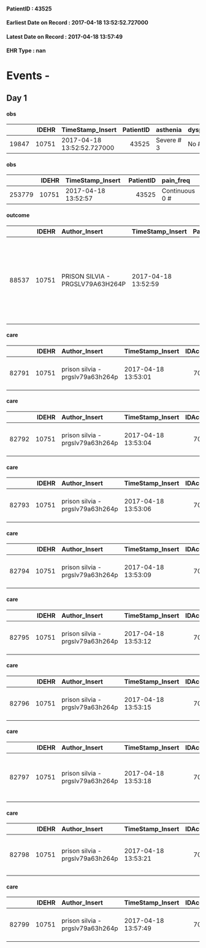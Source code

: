 
#### PatientID : 43525
#### Earliest Date on Record : 2017-04-18 13:52:52.727000
#### Latest Date on Record : 2017-04-18 13:57:49
#### EHR Type : nan

# Events - 

## Day 1

#### obs
|       |   IDEHR | TimeStamp_Insert           |   PatientID | asthenia   | dyspnoea   | body_temp   | agitation_behavior_freq   | cognitive_state       |
|------:|--------:|:---------------------------|------------:|:-----------|:-----------|:------------|:--------------------------|:----------------------|
| 19847 |   10751 | 2017-04-18 13:52:52.727000 |       43525 | Severe # 3 | No # 0     | Fever # 1   | quiet # 0                 | confused at times 0 # |

#### obs
|        |   IDEHR | TimeStamp_Insert    |   PatientID | pain_freq      |
|-------:|--------:|:--------------------|------------:|:---------------|
| 253779 |   10751 | 2017-04-18 13:52:57 |       43525 | Continuous 0 # |

#### outcome
|       |   IDEHR | Author_Insert                    | TimeStamp_Insert    |   PatientID |   IDDigitalSignDocument |   IDPAI_VIDAS | opt_problem                                                            |   opt_problem_num | opt_obiettivo                                               |   opt_obiettivo_num | opt_stato_problema   |   opt_stato_problema_num | opt_interventi                                                                                                          |   opt_interventi_num |
|------:|--------:|:---------------------------------|:--------------------|------------:|------------------------:|--------------:|:-----------------------------------------------------------------------|------------------:|:------------------------------------------------------------|--------------------:|:---------------------|-------------------------:|:------------------------------------------------------------------------------------------------------------------------|---------------------:|
| 88537 |   10751 | PRISON SILVIA - PRGSLV79A63H264P | 2017-04-18 13:52:59 |       43525 |                  722154 |         90770 | Alteration of comfort associated with chronic pain and / or acute # 29 |                 2 | The patient riferir√ † ¬ † a satisfactory pain control # 56 |                   1 | Open Problem # 1     |                        1 | Counseling - Sharing with the caregiver the therapeutic path # 445; Implementing the PAI - Therapeutic adjustment # 441 |                    2 |

#### care
|       |   IDEHR | Author_Insert                    | TimeStamp_Insert    |   IDAccess | EHRType   |   PatientID |   IDTERAPIE_OUTPAT_VIDAS |   ds_dose | opt_via_di_somm   | ds_ora   | dt_data_inizio      |   opt_pregressa |   opt_somm_terapia |   opt_estemporanea |   opt_termina |   opt_somm_in_pompa | opt_farmaco                             |
|------:|--------:|:---------------------------------|:--------------------|-----------:|:----------|------------:|-------------------------:|----------:|:------------------|:---------|:--------------------|----------------:|-------------------:|-------------------:|--------------:|--------------------:|:----------------------------------------|
| 82791 |   10751 | prison silvia - prgslv79a63h264p | 2017-04-18 13:53:01 |      70899 | amb       |       43525 |                    60415 |         1 | oral # 0 = 0      | 09 # 9   | 2017-04-18 00:00:00 |               0 |                  0 |                  0 |             0 |                   0 | furosemide (25 mg lasix tablets) # 1223 |

#### care
|       |   IDEHR | Author_Insert                    | TimeStamp_Insert    |   IDAccess | EHRType   |   PatientID |   IDTERAPIE_OUTPAT_VIDAS |   ds_dose | opt_via_di_somm   | ds_ora   | dt_data_inizio      |   opt_pregressa |   opt_somm_terapia |   opt_estemporanea |   opt_termina |   opt_somm_in_pompa | opt_farmaco                          |
|------:|--------:|:---------------------------------|:--------------------|-----------:|:----------|------------:|-------------------------:|----------:|:------------------|:---------|:--------------------|----------------:|-------------------:|-------------------:|--------------:|--------------------:|:-------------------------------------|
| 82792 |   10751 | prison silvia - prgslv79a63h264p | 2017-04-18 13:53:04 |      70899 | amb       |       43525 |                    60416 |         1 | oral # 0 = 0      | 09 # 9   | 2017-04-18 00:00:00 |               0 |                  0 |                  0 |             0 |                   0 | pregabalin (lyrica 25 mg cps) # 1771 |

#### care
|       |   IDEHR | Author_Insert                    | TimeStamp_Insert    |   IDAccess | EHRType   |   PatientID |   IDTERAPIE_OUTPAT_VIDAS |   ds_dose | opt_via_di_somm   | ds_ora   | dt_data_inizio      |   opt_pregressa |   opt_somm_terapia |   opt_estemporanea |   opt_termina |   opt_somm_in_pompa | opt_farmaco                                         |
|------:|--------:|:---------------------------------|:--------------------|-----------:|:----------|------------:|-------------------------:|----------:|:------------------|:---------|:--------------------|----------------:|-------------------:|-------------------:|--------------:|--------------------:|:----------------------------------------------------|
| 82793 |   10751 | prison silvia - prgslv79a63h264p | 2017-04-18 13:53:06 |      70899 | amb       |       43525 |                    60417 |         1 | oral # 0 = 0      | 12 # 12  | 2017-04-18 00:00:00 |               0 |                  0 |                  0 |             0 |                   0 | acetylsalicylic acid (160 mg cardirene bust) # 1151 |

#### care
|       |   IDEHR | Author_Insert                    | TimeStamp_Insert    |   IDAccess | EHRType   |   PatientID |   IDTERAPIE_OUTPAT_VIDAS | ds_dose     | opt_via_di_somm   | ds_ora                | dt_data_inizio      |   opt_pregressa |   opt_somm_terapia |   opt_estemporanea |   opt_termina |   opt_somm_in_pompa | opt_farmaco                                    |
|------:|--------:|:---------------------------------|:--------------------|-----------:|:----------|------------:|-------------------------:|:------------|:------------------|:----------------------|:--------------------|----------------:|-------------------:|-------------------:|--------------:|--------------------:|:-----------------------------------------------|
| 82794 |   10751 | prison silvia - prgslv79a63h264p | 2017-04-18 13:53:09 |      70899 | amb       |       43525 |                    60418 | 15-20 drops | oral # 0 = 0      | 22 # 22; # 24 in need | 2017-04-18 00:00:00 |               0 |                  0 |                  0 |             0 |                   0 | bromazepam (lexotan gtt os 2.5 mg / ml) # 1869 |

#### care
|       |   IDEHR | Author_Insert                    | TimeStamp_Insert    |   IDAccess | EHRType   |   PatientID |   IDTERAPIE_OUTPAT_VIDAS |   ds_dose | opt_via_di_somm   | ds_ora   | dt_data_inizio      |   opt_pregressa |   opt_somm_terapia |   opt_estemporanea |   opt_termina |   opt_somm_in_pompa | opt_farmaco                          |
|------:|--------:|:---------------------------------|:--------------------|-----------:|:----------|------------:|-------------------------:|----------:|:------------------|:---------|:--------------------|----------------:|-------------------:|-------------------:|--------------:|--------------------:|:-------------------------------------|
| 82795 |   10751 | prison silvia - prgslv79a63h264p | 2017-04-18 13:53:12 |      70899 | amb       |       43525 |                    60419 |         1 | oral # 0 = 0      | 21 # 21  | 2017-04-18 00:00:00 |               0 |                  0 |                  0 |             0 |                   0 | pregabalin (lyrica 75 mg cps) # 1773 |

#### care
|       |   IDEHR | Author_Insert                    | TimeStamp_Insert    |   IDAccess | EHRType   |   PatientID |   IDTERAPIE_OUTPAT_VIDAS | ds_dose   | opt_via_di_somm   | ds_ora   | dt_data_inizio      |   opt_pregressa |   opt_somm_terapia |   opt_estemporanea |   opt_termina |   opt_somm_in_pompa | opt_farmaco                                     |
|------:|--------:|:---------------------------------|:--------------------|-----------:|:----------|------------:|-------------------------:|:----------|:------------------|:---------|:--------------------|----------------:|-------------------:|-------------------:|--------------:|--------------------:|:------------------------------------------------|
| 82796 |   10751 | prison silvia - prgslv79a63h264p | 2017-04-18 13:53:15 |      70899 | amb       |       43525 |                    60420 | 32 drops  | oral # 0 = 0      | 09 # 9   | 2017-04-18 00:00:00 |               0 |                  0 |                  0 |             0 |                   0 | dexamethasone (0.2% soldesam os gtt gtt) # 1446 |

#### care
|       |   IDEHR | Author_Insert                    | TimeStamp_Insert    |   IDAccess | EHRType   |   PatientID |   IDTERAPIE_OUTPAT_VIDAS |   ds_dose | opt_via_di_somm   | ds_ora       | dt_data_inizio      |   opt_pregressa |   opt_somm_terapia |   opt_estemporanea |   opt_termina |   opt_somm_in_pompa | opt_farmaco                                           | Note_al_bisogno   |
|------:|--------:|:---------------------------------|:--------------------|-----------:|:----------|------------:|-------------------------:|----------:|:------------------|:-------------|:--------------------|----------------:|-------------------:|-------------------:|--------------:|--------------------:|:------------------------------------------------------|:------------------|
| 82797 |   10751 | prison silvia - prgslv79a63h264p | 2017-04-18 13:53:18 |      70899 | amb       |       43525 |                    60421 |         1 | oral # 0 = 0      | at need # 24 | 2017-04-18 00:00:00 |               0 |                  0 |                  0 |             0 |                   0 | morphine sulfate (10 mg oramorph 5 ml flac os) # 1604 | if pain           |

#### care
|       |   IDEHR | Author_Insert                    | TimeStamp_Insert    |   IDAccess | EHRType   |   PatientID |   IDTERAPIE_OUTPAT_VIDAS |   ds_dose | opt_via_di_somm     | ds_ora       | dt_data_inizio      | ds_note_y              |   opt_pregressa |   opt_somm_terapia |   opt_estemporanea |   opt_termina |   opt_somm_in_pompa | opt_farmaco                                   |
|------:|--------:|:---------------------------------|:--------------------|-----------:|:----------|------------:|-------------------------:|----------:|:--------------------|:-------------|:--------------------|:-----------------------|----------------:|-------------------:|-------------------:|--------------:|--------------------:|:----------------------------------------------|
| 82798 |   10751 | prison silvia - prgslv79a63h264p | 2017-04-18 13:53:21 |      70899 | amb       |       43525 |                    60422 |         1 | transdermal # 4 = 4 | other # 2476 | 2017-04-18 00:00:00 | 1 patch every 48 hours |               0 |                  0 |                  0 |             0 |                   0 | fentanyl (durogesic tts 50 mcg / hour) # 1649 |

#### care
|       |   IDEHR | Author_Insert                    | TimeStamp_Insert    |   IDAccess | EHRType   |   PatientID |   IDTERAPIE_OUTPAT_VIDAS | ds_altro_farmaco   |   ds_dose | opt_via_di_somm   | ds_ora   | dt_data_inizio      | ds_note_y    |   opt_pregressa |   opt_somm_terapia |   opt_estemporanea |   opt_termina |   opt_somm_in_pompa | opt_farmaco                                 |
|------:|--------:|:---------------------------------|:--------------------|-----------:|:----------|------------:|-------------------------:|:-------------------|----------:|:------------------|:---------|:--------------------|:-------------|----------------:|-------------------:|-------------------:|--------------:|--------------------:|:--------------------------------------------|
| 82799 |   10751 | prison silvia - prgslv79a63h264p | 2017-04-18 13:57:49 |      70901 | amb       |       43525 |                    60423 | orodispersible     |         1 | oral # 0 = 0      | 07 # 7   | 2017-04-18 00:00:00 | without food |               0 |                  0 |                  0 |             0 |                   0 | lansoprazole (30 mg lansoprazole cps) # 968 |


